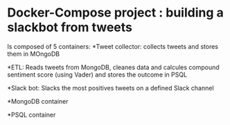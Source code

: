 # Docker-Compose project : building a slackbot from tweets

Is composed of 5 containers:
\*Tweet collector: collects tweets and stores them in MOngoDB

\*ETL: Reads tweets from MongoDB, cleanes data and calcules compound
sentiment score (using Vader) and stores the outcome in PSQL

\*Slack bot: Slacks the most positives tweets on a defined Slack channel

\*MongoDB container

\*PSQL container
